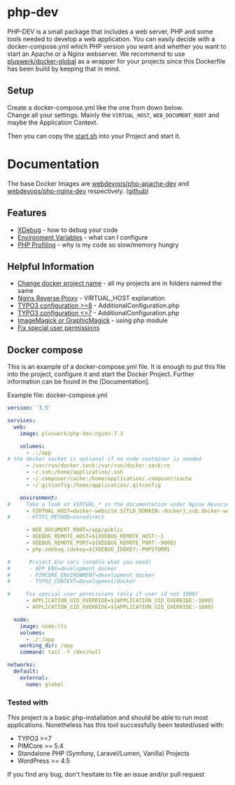 # php-dev

PHP-DEV is a small package that includes a web server, PHP and some tools needed to develop a web application.
You can easily decide with a docker-compose.yml which PHP version you want and whether you want to start an Apache or a Nginx webserver.
We recommend to use [pluswerk/docker-global](https://github.com/pluswerk/docker-global) as a wrapper for your projects since this Dockerfile has been build by keeping that in mind.

## Setup

Create a docker-compose.yml like the one from down below.  
Change all your settings. Mainly the `VIRTUAL_HOST`, `WEB_DOCUMENT_ROOT` and maybe the Application Context.

Then you can copy the [start.sh](start.sh) into your Project and start it.

# Documentation

The base Docker Images are [webdevops/php-apache-dev] and [webdevops/php-nginx-dev] respectively. ([github])

[webdevops/php-apache-dev]: https://hub.docker.com/r/webdevops/php-apache-dev
[webdevops/php-nginx-dev]: https://hub.docker.com/r/webdevops/php-nginx-dev
[github]: https://github.com/webdevops/Dockerfile

## Features
* [XDebug](docs/xdebug.md) - how to debug your code
* [Environment Variables](docs/env-variables.md) - what can I configure
* [PHP Profiling](docs/profiling.md) - why is my code so slow/memory hungry

## Helpful Information
* [Change docker project name](docs/docker-project-name.md) - all my projects are in folders named the same
* [Nginx Reverse Proxy](docs/nginx-reverse-proxy.md) - VIRTUAL_HOST explanation
* [TYPO3 configuration >=8](docs/typo3-configuration.md) - AdditionalConfiguration.php
* [TYPO3 configuration <=7](docs/typo3-configuration-legacy.md) - AdditionalConfiguration.php
* [ImageMagick or GraphicMagick](docs/magick.md) - using php module
* [Fix special user permissions](fix-special-user-permissions.md)

## Docker compose

This is an example of a docker-compose.yml file.
It is enough to put this file into the project, configure it and start the Docker Project.
Further information can be found in the [Documentation].

Example file: docker-compose.yml

```yaml
version: '3.5'

services:
  web:
    image: pluswerk/php-dev:nginx-7.3

    volumes:
      - .:/app
# the docker socket is optional if no node container is needed
      - /var/run/docker.sock:/var/run/docker.sock:ro
      - ~/.ssh:/home/application/.ssh
      - ~/.composer/cache:/home/application/.composer/cache
      - ~/.gitconfig:/home/application/.gitconfig

    environment:
#     Take a look at VIRTUAL_* in the documentation under Nginx Reverse Proxy
      - VIRTUAL_HOST=docker-website.${TLD_DOMAIN:-docker},sub.docker-website.${TLD_DOMAIN:-docker}
#     - HTTPS_METHOD=noredirect

      - WEB_DOCUMENT_ROOT=/app/public
      - XDEBUG_REMOTE_HOST=${XDEBUG_REMOTE_HOST:-}
      - XDEBUG_REMOTE_PORT=${XDEBUG_REMOTE_PORT:-9000}
      - php.xdebug.idekey=${XDEBUG_IDEKEY:-PHPSTORM}

#      Project Env vars (enable what you need)
#      - APP_ENV=development_docker
#      - PIMCORE_ENVIRONMENT=development_docker
#      - TYPO3_CONTEXT=Development/docker

#     Fix special user permissions (only if user id not 1000)
      - APPLICATION_UID_OVERRIDE=${APPLICATION_UID_OVERRIDE:-1000}
      - APPLICATION_GID_OVERRIDE=${APPLICATION_GID_OVERRIDE:-1000}

  node:
    image: node:lts
    volumes:
      - ./:/app
    working_dir: /app
    command: tail -f /dev/null

networks:
  default:
    external:
      name: global
```

### Tested with

This project is a basic php-installation and should be able to run most applications.
Nonetheless has this tool successfully been tested/used with:
- TYPO3 >=7
- PIMCore >= 5.4
- Standalone PHP (Symfony, Laravel/Lumen, Vanilla) Projects
- WordPress >= 4.5

If you find any bug, don't hesitate to file an issue and/or pull request

